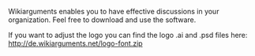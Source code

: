 Wikiarguments enables you to have effective discussions in your organization. Feel free to download and use the software.

If you want to adjust the logo you can find the logo .ai and .psd files here: http://de.wikiarguments.net/logo-font.zip